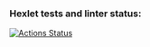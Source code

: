 ### Hexlet tests and linter status:
[![Actions Status](https://github.com/AnsGit/frontend-project-44/actions/workflows/hexlet-check.yml/badge.svg)](https://github.com/AnsGit/frontend-project-44/actions)